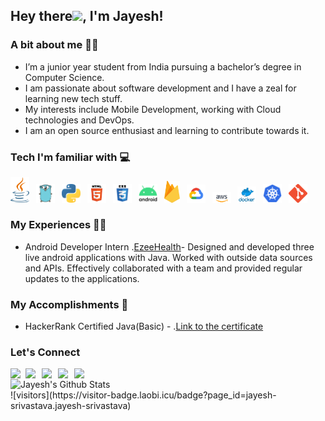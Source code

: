 ## Hey there<img src="https://github.com/TheDudeThatCode/TheDudeThatCode/blob/master/Assets/Hi.gif" width="29px">, I'm Jayesh!


### A bit about me 🙋‍♂️	
- I’m a junior year student from India pursuing a bachelor’s degree in Computer Science. </br>
- I am passionate about software development and I have a zeal for learning new tech stuff. </br>
- My interests include Mobile Development, working with Cloud technologies and DevOps. </br>
- I am an open source enthusiast and learning to contribute towards it. </br>

### Tech I'm familiar with 💻	
<img src="/Assets/java.png" width="30"/>&ensp; <img src="/Assets/go.png" width="30"/>&ensp; <img src="/Assets/python.png" width="30"/>&ensp; <img src="/Assets/html.png" width="30"/>&ensp; <img src="/Assets/css.png" width="30"/>&ensp; <img src="/Assets/android.png" width="30"/>&ensp; <img src="/Assets/firebase.png" width="25"/>&ensp; <img src="/Assets/gcp.png" width="30"/>&ensp; <img src="/Assets/aws (1).png" width="30"/>&ensp; <img src="/Assets/docker.png" width="30"/>&ensp; <img src="/Assets/kubernetes.png" width="30"/>&ensp; <img src="/Assets/git.png" width="30"/>&ensp;

### My Experiences 👨‍💻	
- Android Developer Intern .[EzeeHealth](http://ezeehealth.in/)- Designed and developed three live android applications with Java. Worked with outside data sources and APIs. Effectively collaborated with a team and provided regular updates to the applications.

### My Accomplishments 🏅
- HackerRank Certified Java(Basic) - .[Link to the certificate](https://www.hackerrank.com/certificates/f12875dd73f0)

### Let's Connect

<a href="https://www.linkedin.com/in/jayesh-srivastava/">
  <img align="left" width="24px" src="https://cdn.jsdelivr.net/npm/simple-icons@v3/icons/linkedin.svg" '#007bff' />
</a>
<a href="https://twitter.com/jayeshstwter">
  <img align="left" width="26px" src="https://cdn.jsdelivr.net/npm/simple-icons@v3/icons/twitter.svg" />
</a>
<a href="mailto:kunalkushwaha453@gmail.com">
  <img align="left" width="26px" src="https://cdn.jsdelivr.net/npm/simple-icons@v3/icons/gmail.svg" />
</a>
<a href="https://www.youtube.com/channel/UCfv8cds8AfIM3UZtAWOz6Gg">
  <img align="left" width="26px" src="https://cdn.jsdelivr.net/npm/simple-icons@v3/icons/youtube.svg" />
</a>
<a href="http://dev.to/kunal">
  <img align="left" width="26px" src="https://cdn.jsdelivr.net/npm/simple-icons@v3/icons/medium.svg" />
</a>

<br />

<img src="https://github-readme-stats.vercel.app/api?username=jayesh-srivastava&theme=algolia&show_icons=true" alt="Jayesh's Github Stats" />
<br />
![visitors](https://visitor-badge.laobi.icu/badge?page_id=jayesh-srivastava.jayesh-srivastava)

